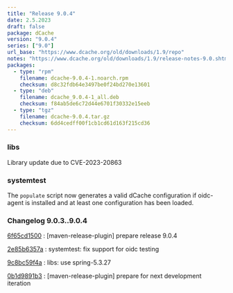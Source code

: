 ```yaml
---
title: "Release 9.0.4"
date: 2.5.2023
draft: false
package: dCache
version: "9.0.4"
series: ["9.0"]
url_base: "https://www.dcache.org/old/downloads/1.9/repo"
notes: "https://www.dcache.org/old/downloads/1.9/release-notes-9.0.shtml"
packages:
  - type: "rpm"
    filename: dcache-9.0.4-1.noarch.rpm
    checksum: d8c32fdb64e3497be0f24bd270e13601
  - type: "deb"
    filename: dcache_9.0.4-1_all.deb
    checksum: f84ab5de6c72d44e6701f30332e15eeb
  - type: "tgz"
    filename: dcache-9.0.4.tar.gz
    checksum: 6dd4cedff00f1cb1cd61d163f215cd36
---
```


### libs

Library update due to CVE-2023-20863

### systemtest

The `populate` script now generates a valid dCache configuration if
oidc-agent is installed and at least one configuration has been loaded.


### Changelog 9.0.3..9.0.4

<!-- git log 9.0.3..9.0.4 -no-merges -format='[%h](https://github.com/dcache/dcache/commit/%H)%n:   %s%n' -->

[6f65cd1500](https://github.com/dcache/dcache/commit/6f65cd15008eda2fd713485f1310ea3f88489790)
:   [maven-release-plugin] prepare release 9.0.4

[2e85b6357a](https://github.com/dcache/dcache/commit/2e85b6357af7efe75ea534f1485eb820f0f18a5e)
:   systemtest: fix support for oidc testing

[9c8bc59f4a](https://github.com/dcache/dcache/commit/9c8bc59f4a17059ca70d2dd8624843e5bd2f778f)
:   libs: use spring-5.3.27

[0b1d9891b3](https://github.com/dcache/dcache/commit/0b1d9891b3ad2912dcbebf28c2b9bc23101f3c23)
:   [maven-release-plugin] prepare for next development iteration

